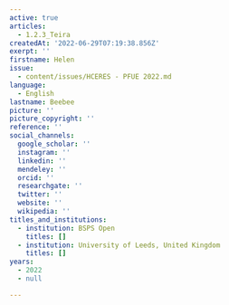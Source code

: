 ```yaml
---
active: true
articles:
  - 1.2.3_Teira
createdAt: '2022-06-29T07:19:38.856Z'
exerpt: ''
firstname: Helen
issue:
  - content/issues/HCERES - PFUE 2022.md
language:
  - English
lastname: Beebee
picture: ''
picture_copyright: ''
reference: ''
social_channels:
  google_scholar: ''
  instagram: ''
  linkedin: ''
  mendeley: ''
  orcid: ''
  researchgate: ''
  twitter: ''
  website: ''
  wikipedia: ''
titles_and_institutions:
  - institution: BSPS Open
    titles: []
  - institution: University of Leeds, United Kingdom
    titles: []
years:
  - 2022
  - null

---
```

